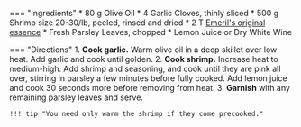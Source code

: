 === "Ingredients"
    * 80 g Olive Oil
    * 4 Garlic Cloves, thinly sliced
    * 500 g Shrimp size 20-30/lb, peeled, rinsed and dried
    * 2 T [Emeril's original essence](../../seasonings/salt-blends/emerils-original-essence.md)
    * Fresh Parsley Leaves, chopped
    * Lemon Juice or Dry White Wine

=== "Directions"
    1. **Cook garlic.** Warm olive oil in a deep skillet over low heat. Add garlic and cook until golden.
    2. **Cook shrimp.** Increase heat to medium-high. Add shrimp and seasoning, and cook until they are pink all over, stirring in parsley a few minutes before fully cooked. Add lemon juice and cook 30 seconds more before removing from heat.
    3. **Garnish** with any remaining parsley leaves and serve.

    !!! tip "You need only warm the shrimp if they come precooked."

[^bittman]:
    {{ cite.bittman_how_to_cook_everything }}
    "Spicy Grilled or Boiled Shrimp."
    574.

